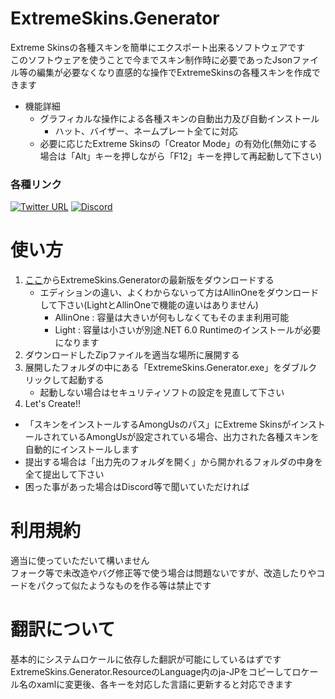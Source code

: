 # ExtremeSkins.Generator

Extreme Skinsの各種スキンを簡単にエクスポート出来るソフトウェアです<br>
このソフトウェアを使うことで今までスキン制作時に必要であったJsonファイル等の編集が必要なくなり直感的な操作でExtremeSkinsの各種スキンを作成できます
- 機能詳細
  - グラフィカルな操作による各種スキンの自動出力及び自動インストール
    - ハット、バイザー、ネームプレート全てに対応
  - 必要に応じたExtreme Skinsの「Creator Mode」の有効化(無効にする場合は「Alt」キーを押しながら「F12」キーを押して再起動して下さい)


### 各種リンク
[![Twitter URL](https://img.shields.io/twitter/url?label=Twitter&style=social&url=https%3A%2F%2Ftwitter.com%2Fyukieiji)](https://twitter.com/yukieiji)
[![Discord](https://img.shields.io/discord/994790791304200252?label=Discord)](https://t.co/czLmgXLUBU)

# 使い方
1. [ここ](https://github.com/yukieiji/ExtremeSkins.Generator/releases/latest)からExtremeSkins.Generatorの最新版をダウンロードする
   - エディションの違い、よくわからないって方はAllinOneをダウンロードして下さい(LightとAllinOneで機能の違いはありません)
     - AllinOne : 容量は大きいが何もしなくてもそのまま利用可能
     - Light : 容量は小さいが別途.NET 6.0 Runtimeのインストールが必要になります
2. ダウンロードしたZipファイルを適当な場所に展開する
3. 展開したフォルダの中にある「ExtremeSkins.Generator.exe」をダブルクリックして起動する
   - 起動しない場合はセキュリティソフトの設定を見直して下さい
4. Let's Create!!

- 「スキンをインストールするAmongUsのパス」にExtreme SkinsがインストールされているAmongUsが設定されている場合、出力された各種スキンを自動的にインストールします
- 提出する場合は「出力先のフォルダを開く」から開かれるフォルダの中身を全て提出して下さい
- 困った事があった場合はDiscord等で聞いていただければ


# 利用規約
適当に使っていただいて構いません<br>
フォーク等で未改造やバグ修正等で使う場合は問題ないですが、改造したりやコードをパクって似たようなものを作る等は禁止です

# 翻訳について
基本的にシステムロケールに依存した翻訳が可能にしているはずです
ExtremeSkins.Generator.ResourceのLanguage内のja-JPをコピーしてロケール名のxamlに変更後、各キーを対応した言語に更新すると対応できます
